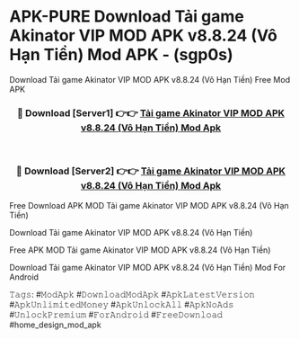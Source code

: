 # APK-PURE Download Tải game Akinator VIP MOD APK v8.8.24 (Vô Hạn Tiền) Mod APK - (sgp0s)
Download Tải game Akinator VIP MOD APK v8.8.24 (Vô Hạn Tiền) Free Mod APK

<div align="center">
<h3>🔴 Download [Server1] 👉👉 <a href="https://apk-comot.site?title=Tải_game_Akinator_VIP_MOD_APK_v8.8.24_(Vô_Hạn_Tiền)">Tải game Akinator VIP MOD APK v8.8.24 (Vô Hạn Tiền) Mod Apk</a></h3><br>

<h3>🔴 Download [Server2] 👉👉 <a href="https://apk-comot.site?title=Tải_game_Akinator_VIP_MOD_APK_v8.8.24_(Vô_Hạn_Tiền)">Tải game Akinator VIP MOD APK v8.8.24 (Vô Hạn Tiền) Mod Apk</a></h3>
</div>


Free Download APK MOD Tải game Akinator VIP MOD APK v8.8.24 (Vô Hạn Tiền)

Download Tải game Akinator VIP MOD APK v8.8.24 (Vô Hạn Tiền) 

Free APK MOD Tải game Akinator VIP MOD APK v8.8.24 (Vô Hạn Tiền) 

Download Tải game Akinator VIP MOD APK v8.8.24 (Vô Hạn Tiền) Mod For Android

𝚃𝚊𝚐𝚜: #𝙼𝚘𝚍𝙰𝚙𝚔 #𝙳𝚘𝚠𝚗𝚕𝚘𝚊𝚍𝙼𝚘𝚍𝙰𝚙𝚔 #𝙰𝚙𝚔𝙻𝚊𝚝𝚎𝚜𝚝𝚅𝚎𝚛𝚜𝚒𝚘𝚗 #𝙰𝚙𝚔𝚄𝚗𝚕𝚒𝚖𝚒𝚝𝚎𝚍𝙼𝚘𝚗𝚎𝚢 #𝙰𝚙𝚔𝚄𝚗𝚕𝚘𝚌𝚔𝙰𝚕𝚕 #𝙰𝚙𝚔𝙽𝚘𝙰𝚍𝚜 #𝚄𝚗𝚕𝚘𝚌𝚔𝙿𝚛𝚎𝚖𝚒𝚞𝚖 #𝙵𝚘𝚛𝙰𝚗𝚍𝚛𝚘𝚒𝚍 #𝙵𝚛𝚎𝚎𝙳𝚘𝚠𝚗𝚕𝚘𝚊𝚍 #home_design_mod_apk